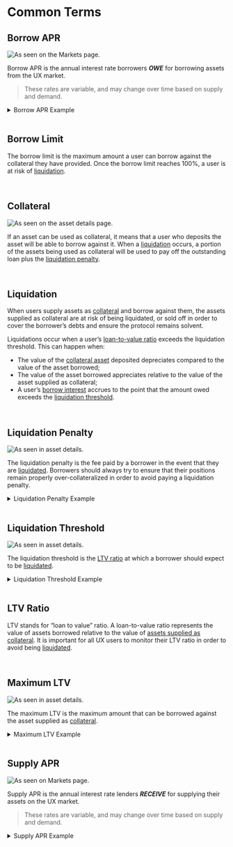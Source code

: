 # Common Terms

## Borrow APR

![As seen on the Markets page.](/bg/borrow-apr.png)

Borrow APR is the annual interest rate borrowers _**OWE**_ for borrowing assets from the UX market.

> These rates are variable, and may change over time based on supply and demand.

<details><summary>Borrow APR Example</summary>

*If USDC has a borrow APR of 5%, it indicates that a user who borrows 1,000 USDC may accrue roughly $50 in USDC interest on the loan after a year.*

*This user may have a total outstanding loan of 1,050 USDC after a year if the borrow APR remains constant.* 

</details>

<br>

## Borrow Limit

The borrow limit is the maximum amount a user can borrow against the collateral they have provided. Once the borrow limit reaches 100%, a user is at risk of [liquidation](/learn-the-basics/UX-basics/common-terms.html#liquidation).

<br>

## Collateral

![As seen on the asset details page.](/bg/collateral-yes-no.png)

If an asset can be used as collateral, it means that a user who deposits the asset will be able to borrow against it. When a [liquidation](/users/using-the-web-app/common-terms.html#liquidation) occurs, a portion of the assets being used as collateral will be used to pay off the outstanding loan plus the [liquidation penalty](/learn-the-basics/UX-basics/common-terms.html#liquidation-penalty).

<br>

## Liquidation

When users supply assets as [collateral](/learn-the-basics/UX-basics/common-terms.html#collateral) and borrow against them, the assets supplied as collateral are at risk of being liquidated, or sold off in order to cover the borrower’s debts and ensure the protocol remains solvent.

Liquidations occur when a user’s [loan-to-value ratio](/learn-the-basics/UX-basics/common-terms.html#ltv-ratio) exceeds the liquidation threshold. This can happen when:
- The value of the [collateral asset](/learn-the-basics/UX-basics/common-terms.html#collateral-assets) deposited depreciates compared to the value of the asset borrowed;
- The value of the asset borrowed appreciates relative to the value of the asset supplied as collateral;
- A user’s [borrow interest](/learn-the-basics/UX-basics/common-terms.html#borrow-apr) accrues to the point that the amount owed exceeds the [liquidation threshold](/learn-the-basics/UX-basics/common-terms.html#liquidation-threshold).

<br>

## Liquidation Penalty

![As seen in asset details.](/bg/liquidation-penalty.png)

The liquidation penalty is the fee paid by a borrower in the event that they are [liquidated](/learn-the-basics/umee-basics/common-terms.html#liquidation). Borrowers should always try to ensure that their positions remain properly over-collateralized in order to avoid paying a liquidation penalty.

<details><summary>Liquidation Penalty Example</summary>

*If a debt of 1,000 USDC is liquidated and the liquidation penalty is 10%, the borrower should expect to have 1,100 USDC worth of collateral liquidated.*

</details>

<br>

## Liquidation Threshold

![As seen in asset details.](/bg/liquidation-threshold.png)

The liquidation threshold is the [LTV ratio](/learn-the-basics/UX-basics/common-terms.html#ltv-ratio) at which a borrower should expect to be [liquidated](/learn-the-basics/UX-basics/common-terms.html#liquidation).

<details><summary>Liquidation Threshold Example</summary>

Assuming UX has a liquidation threshold of 15%, and the value of ATOM remains constant:

*A user provides $1,000 USD worth of UX and borrows the maximum allowable amount of $100 worth of other assets (10% LTV). The value of the borrowed assets increases to $150, bringing the user’s LTV ratio to 55%. This borrower will be liquidated in order to ensure their position stays properly over-collateralized.*

</details>

<br>

## LTV Ratio

LTV stands for “loan to value” ratio. A loan-to-value ratio represents the value of assets borrowed relative to the value of [assets supplied as collateral](/learn-the-basics/UX-basics/common-terms.html#collateral-assets). It is important for all UX users to monitor their LTV ratio in order to avoid being [liquidated](/learn-the-basics/UX-basics/common-terms.html#liquidation).

<br>

## Maximum LTV

![As seen in asset details.](/bg/max-ltv.png)

The maximum LTV is the maximum amount that can be borrowed against the asset supplied as [collateral](/learn-the-basics/UX-basics/common-terms.html#collateral).

<details><summary>Maximum LTV Example</summary>

Assuming ATOM has a maximum LTV of 50%:

*A user who provides $1,000 USD worth of ATOM will be able to borrow up to $500 in other assets.*

</details>

<br>

## Supply APR

![As seen on Markets page.](/bg/supply-apr.png)

Supply APR is the annual interest rate lenders _**RECEIVE**_ for supplying their assets on the UX market.

> These rates are variable, and may change over time based on supply and demand.

<details><summary>Supply APR Example</summary>

*If USDC has a supply APR of 5%, it indicates that a user who supplies 1,000 USDC may earn roughly $50 in USDC over the course of a year, paid by borrowers.*

*This user may be able to withdraw 1,050 USDC after a year if the supply APR remains constant.*

</details>
